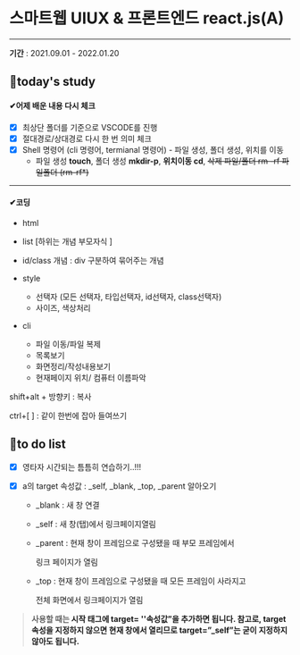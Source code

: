 #  스마트웹 UIUX & 프론트엔드 react.js(A)

---

**기간** : 2021.09.01 - 2022.01.20

##  📌today's study  

####   ✔어제 배운 내용 다시 체크

- [x] 최상단 폴더를 기준으로 VSCODE를 진행
- [x] 절대경로/상대경로 다시 한 번 의미 체크
- [x] Shell 명령어 (cli 명령어, termianal 명령어) - 파일 생성, 폴더 생성, 위치를 이동
  - 파일 생성 **touch**, 폴더 생성 **mkdir-p**, **위치이동 cd**, ~~삭제 파일/폴더 rm -rf 파일폴더 (rm-rf*)~~

---

#### ✔코딩

-  html

  - list [하위는 개념 부모자식 ]

    **<ul-lI>**

  - id/class 개념 : div 구분하여 묶어주는 개념

- style
  - 선택자 (모든 선택자, 타입선택자, id선택자, class선택자)
  - 사이즈, 색상처리
- cli
  - 파일 이동/파일 복제
  - 목록보기
  - 화면정리/작성내용보기
  - 현재페이지 위치/ 컴퓨터 이름파악



shift+alt + 방향키 : 복사

ctrl+[ ] : 같이 한번에 잡아 들여쓰기 













## 📝to do list 

- [x] 영타자 시간되는 틈틈히 연습하기..!!! 

- [x] a의 target 속성값 : _self, _blank, _top, _parent  알아오기

  - _blank : 새 창 연결

  - _self : 새 창(탭)에서 링크페이지열림

  - _parent : 현재 창이 프레임으로 구성됐을 때 부모 프레임에서  

    링크 페이지가 열림

  - _top : 현재 창이 프레임으로 구성됐을 때 모든 프레임이 사라지고

     전체 화면에서 링크페이지가 열림

> **사용할 때는 <a> 시작 태그에 target= ''속성값”을 추가하면 됩니다.
> 참고로, target 속성을 지정하지 않으면 현재 창에서 열리므로 target=”_self”는 굳이 지정하지 않아도 됩니다.**



